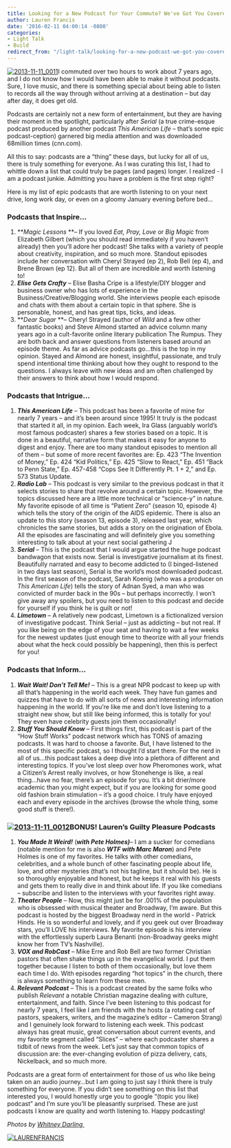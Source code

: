 ```yaml
---
title: Looking for a New Podcast for Your Commute? We've Got You Covered.
author: Lauren Francis
date: '2016-02-11 04:00:14 -0800'
categories:
- Light Talk
- Build
redirect_from: "/light-talk/looking-for-a-new-podcast-we-got-you-covered/"
---
```


[![2013-11-11_0011](https://yellow-blog-images.imgix.net/2016/02/2013-11-11_0011.jpg)](https://yellow-blog-images.imgix.net/2016/02/2013-11-11_0011.jpg)I commuted over two hours to work about 7 years ago, and I do not know how I would have been able to make it without podcasts. Sure, I love music, and there is something special about being able to listen to records all the way through without arriving at a destination – but day after day, it does get old.

Podcasts are certainly not a new form of entertainment, but they are having their moment in the spotlight, particularly after _Serial_ (a true crime-esque podcast produced by another podcast _This American Life_ – that’s some epic podcast-ception) garnered big media attention and was downloaded 68million times (cnn.com).

All this to say: podcasts are a “thing” these days, but lucky for all of us, there is truly something for everyone. As I was curating this list, I had to whittle down a list that could truly be pages (and pages) longer. I realized - I am a podcast junkie. Admitting you have a problem is the first step right?

Here is my list of epic podcasts that are worth listening to on your next drive, long work day, or even on a gloomy January evening before bed…

### **Podcasts that Inspire…**

1.  **_Magic Lessons_ **– If you loved _Eat, Pray, Love_ or _Big Magic_ from Elizabeth Gilbert (which you should read immediately if you haven’t already) then you’ll adore her podcast! She talks with a variety of people about creativity, inspiration, and so much more. Standout episodes include her conversation with Cheryl Strayed (ep 2), Rob Bell (ep 4), and Brene Brown (ep 12). But all of them are incredible and worth listening to!
2.  **_Elise Gets Crafty_** – Elise Basha Cripe is a lifestyle/DIY blogger and business owner who has lots of experience in the Business/Creative/Blogging world. She interviews people each episode and chats with them about a certain topic in that sphere. She is personable, honest, and has great tips, ticks, and ideas.
3.  **_Dear Sugar_ **– Cheryl Strayed (author of _Wild_ and a few other fantastic books) and Steve Almond started an advice column many years ago in a cult-favorite online literary publication The Rumpus. They are both back and answer questions from listeners based around an episode theme. As far as advice podcasts go…this is the top in my opinion. Stayed and Almond are honest, insightful, passionate, and truly spend intentional time thinking about how they ought to respond to the questions. I always leave with new ideas and am often challenged by their answers to think about how I would respond.

### **Podcasts that Intrigue…**

1.  **_This American Life_** – This podcast has been a favorite of mine for nearly 7 years – and it’s been around since 1995! It truly is the podcast that started it all, in my opinion. Each week, Ira Glass (arguably world’s most famous podcaster) shares a few stories based on a topic. It is done in a beautiful, narrative form that makes it easy for anyone to digest and enjoy. There are too many standout episodes to mention all of them – but some of more recent favorites are: Ep. 423 “The Invention of Money,” Ep. 424 “Kid Politics,” Ep. 425 “Slow to React,” Ep. 451 “Back to Penn State,” Ep. 457-458 “Cops See It Differently Pt. 1 + 2,” and Ep. 573 Status Update.
2.  **_Radio Lab_** – This podcast is very similar to the previous podcast in that it selects stories to share that revolve around a certain topic. However, the topics discussed here are a little more technical or “science-y” in nature. My favorite episode of all time is “Patient Zero” (season 10, episode 4) which tells the story of the origin of the AIDS epidemic. There is also an update to this story (season 13, episode 3), released last year, which chronicles the same stories, but adds a story on the origination of Ebola. All the episodes are fascinating and will definitely give you something interesting to talk about at your next social gathering J
3.  **_Serial_** – This is the podcast that I would argue started the huge podcast bandwagon that exists now. Serial is investigative journalism at its finest. Beautifully narrated and easy to become addicted to (I binged-listened in two days last season), Serial is the world’s most downloaded podcast. In the first season of the podcast, Sarah Koenig (who was a producer on _This American Life_) tells the story of Adnan Syed, a man who was convicted of murder back in the 90s – but perhaps incorrectly. I won’t give away any spoilers, but you need to listen to this podcast and decide for yourself if you think he is guilt or not!
4.  **_Limetown_** – A relatively new podcast, Limetown is a fictionalized version of investigative podcast. Think Serial – just as addicting – but not real. If you like being on the edge of your seat and having to wait a few weeks for the newest updates (just enough time to theorize with all your friends about what the heck could possibly be happening), then this is perfect for you!

### **Podcasts that Inform…**

1.  **_Wait Wait! Don’t Tell Me!_** – This is a great NPR podcast to keep up with all that’s happening in the world each week. They have fun games and quizzes that have to do with all sorts of news and interesting information happening in the world. If you’re like me and don’t love listening to a straight new show, but still like being informed, this is totally for you! They even have celebrity guests join them occasionally!
2.  **_Stuff You Should Know_** – First things first, this podcast is part of the “How Stuff Works” podcast network which has TONS of amazing podcasts. It was hard to choose a favorite. But, I have listened to the most of this specific podcast, so I thought I’d start there. For the nerd in all of us…this podcast takes a deep dive into a plethora of different and interesting topics. If you’ve lost sleep over how Pheromones work, what a Citizen’s Arrest really involves, or how Stonehenge is like, a real thing…have no fear, there’s an episode for you. It’s a bit drier/more academic than you might expect, but if you are looking for some good old fashion brain stimulation – it’s a good choice. I truly have enjoyed each and every episode in the archives (browse the whole thing, some good stuff is there!).

### **[![2013-11-11_0012](https://yellow-blog-images.imgix.net/2016/02/2013-11-11_0012.jpg)](https://yellow-blog-images.imgix.net/2016/02/2013-11-11_0012.jpg)BONUS! Lauren’s Guilty Pleasure Podcasts**

1.  **_You Made It Weird!_** (**_with Pete Holmes)_**– I am a sucker for comedians (notable mention for me is also **_WTF with Marc Maron_**) and Pete Holmes is one of my favorites. He talks with other comedians, celebrities, and a whole bunch of other fascinating people about life, love, and other mysteries (that’s not his tagline, but it should be). He is so thoroughly enjoyable and honest, but he keeps it real with his guests and gets them to really dive in and think about life. If you like comedians – subscribe and listen to the interviews with your favorites right away.
2.  **_Theater People_** – Now, this might just be for .001% of the population who is obsessed with musical theater and Broadway, I’m aware. But this podcast is hosted by the biggest Broadway nerd in the world - Patrick Hinds. He is so wonderful and lovely, and if you geek out over Broadway stars, you’ll LOVE his interviews. My favorite episode is his interview with the effortlessly superb Laura Benanti (non-Broadway geeks might know her from TV’s Nashville).
3.  **_VOX and RobCast_** – Mike Erre and Rob Bell are two former Christian pastors that often shake things up in the evangelical world. I put them together because I listen to both of them occasionally, but love them each time I do. With episodes regarding “hot topics” in the church, there is always something to learn from these men.
4.  **_Relevant Podcast_** – This is a podcast created by the same folks who publish _Relevant_ a notable Christian magazine dealing with culture, entertainment, and faith. Since I’ve been listening to this podcast for nearly 7 years, I feel like I am friends with the hosts (a rotating cast of pastors, speakers, writers, and the magazine’s editor – Cameron Strang) and I genuinely look forward to listening each week. This podcast always has great music, great conversation about current events, and my favorite segment called “Slices” – where each podcaster shares a tidbit of news from the week. Let’s just say that common topics of discussion are: the ever-changing evolution of pizza delivery, cats, Nickelback, and so much more.

Podcasts are a great form of entertainment for those of us who like being taken on an audio journey…but I am going to just say I think there is truly something for everyone. If you didn’t see something on this list that interested you, I would honestly urge you to google “(topic you like) podcast” and I’m sure you’ll be pleasantly surprised. These are just podcasts I know are quality and worth listening to. Happy podcasting!

_Photos by [Whitney Darling ](http://whitneydarling.com/briannagarcia/)_

[![LAURENFRANCIS](https://yellow-blog-images.imgix.net/2016/02/LAURENFRANCIS.jpg)](https://laurenrebekahblog.wordpress.com/)
